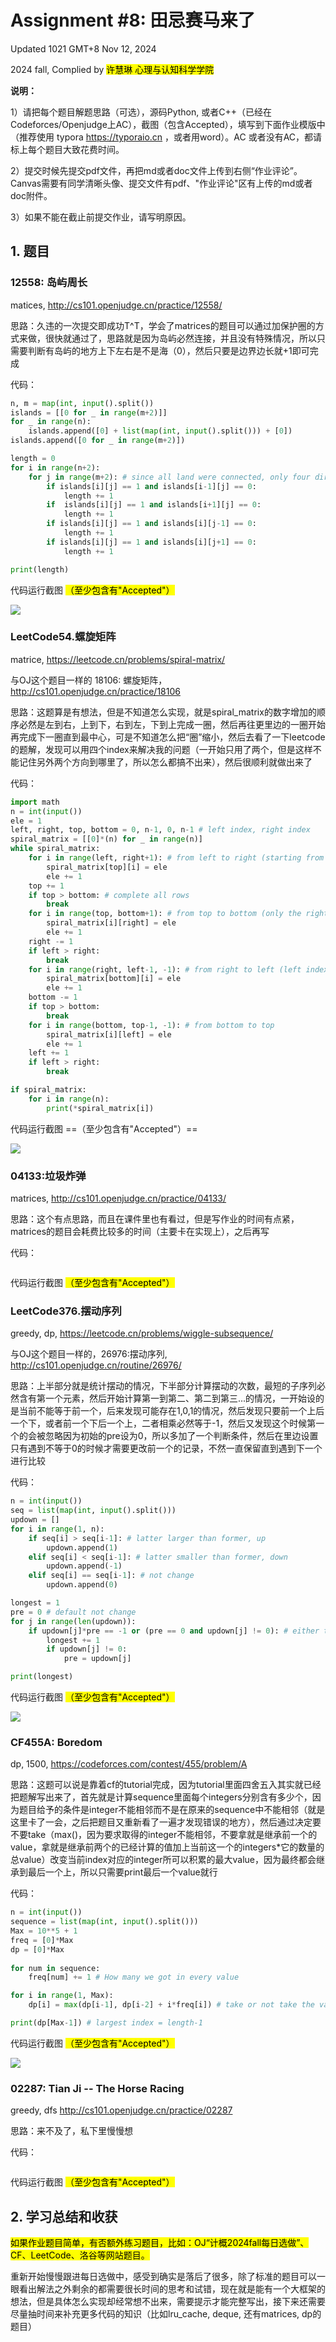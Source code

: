 # Assignment #8: 田忌赛马来了

Updated 1021 GMT+8 Nov 12, 2024

2024 fall, Complied by <mark>许慧琳 心理与认知科学学院</mark>



**说明：**

1）请把每个题目解题思路（可选），源码Python, 或者C++（已经在Codeforces/Openjudge上AC），截图（包含Accepted），填写到下面作业模版中（推荐使用 typora https://typoraio.cn ，或者用word）。AC 或者没有AC，都请标上每个题目大致花费时间。

2）提交时候先提交pdf文件，再把md或者doc文件上传到右侧“作业评论”。Canvas需要有同学清晰头像、提交文件有pdf、"作业评论"区有上传的md或者doc附件。

3）如果不能在截止前提交作业，请写明原因。



## 1. 题目

### 12558: 岛屿周⻓

matices, http://cs101.openjudge.cn/practice/12558/ 

思路：久违的一次提交即成功T^T，学会了matrices的题目可以通过加保护圈的方式来做，很快就通过了，思路就是因为岛屿必然连接，并且没有特殊情况，所以只需要判断有岛屿的地方上下左右是不是海（0），然后只要是边界边长就+1即可完成



代码：

```python
n, m = map(int, input().split())
islands = [[0 for _ in range(m+2)]]
for _ in range(n):
    islands.append([0] + list(map(int, input().split())) + [0])
islands.append([0 for _ in range(m+2)])

length = 0
for i in range(n+2):
    for j in range(m+2): # since all land were connected, only four direction need to judge
        if islands[i][j] == 1 and islands[i-1][j] == 0:
            length += 1
        if  islands[i][j] == 1 and islands[i+1][j] == 0:
            length += 1
        if islands[i][j] == 1 and islands[i][j-1] == 0:
            length += 1
        if islands[i][j] == 1 and islands[i][j+1] == 0:
            length += 1

print(length)

```



代码运行截图 <mark>（至少包含有"Accepted"）</mark>

<img src = "C:\Users\Lynn\Pictures\Screenshots\Screenshot 2024-11-18 235945.png">



### LeetCode54.螺旋矩阵

matrice, https://leetcode.cn/problems/spiral-matrix/

与OJ这个题目一样的 18106: 螺旋矩阵，http://cs101.openjudge.cn/practice/18106

思路：这题算是有想法，但是不知道怎么实现，就是spiral_matrix的数字增加的顺序必然是左到右，上到下，右到左，下到上完成一圈，然后再往更里边的一圈开始再完成下一圈直到最中心，可是不知道怎么把“圈”缩小，然后去看了一下leetcode的题解，发现可以用四个index来解决我的问题（一开始只用了两个，但是这样不能记住另外两个方向到哪里了，所以怎么都搞不出来），然后很顺利就做出来了



代码：

```python
import math
n = int(input())
ele = 1
left, right, top, bottom = 0, n-1, 0, n-1 # left index, right index
spiral_matrix = [[0]*(n) for _ in range(n)]
while spiral_matrix:
    for i in range(left, right+1): # from left to right (starting from first row, thn copying another row)
        spiral_matrix[top][i] = ele
        ele += 1
    top += 1
    if top > bottom: # complete all rows
        break
    for i in range(top, bottom+1): # from top to bottom (only the right half column need to copy from top to bottom)
        spiral_matrix[i][right] = ele
        ele += 1
    right -= 1
    if left > right: 
        break
    for i in range(right, left-1, -1): # from right to left (left index need to be smaller than left, so that fully copied since range stop at stop-1)
        spiral_matrix[bottom][i] = ele
        ele += 1
    bottom -= 1
    if top > bottom: 
        break
    for i in range(bottom, top-1, -1): # from bottom to top
        spiral_matrix[i][left] = ele
        ele += 1
    left += 1
    if left > right: 
        break

if spiral_matrix:
    for i in range(n):
        print(*spiral_matrix[i])

```



代码运行截图 ==（至少包含有"Accepted"）==

<img src = "C:\Users\Lynn\Pictures\Screenshots\Screenshot 2024-11-19 220136.png">



### 04133:垃圾炸弹

matrices, http://cs101.openjudge.cn/practice/04133/

思路：这个有点思路，而且在课件里也有看过，但是写作业的时间有点紧，matrices的题目会耗费比较多的时间（主要卡在实现上），之后再写



代码：

```python

```



代码运行截图 <mark>（至少包含有"Accepted"）</mark>





### LeetCode376.摆动序列

greedy, dp, https://leetcode.cn/problems/wiggle-subsequence/

与OJ这个题目一样的，26976:摆动序列, http://cs101.openjudge.cn/routine/26976/

思路：上半部分就是统计摆动的情况，下半部分计算摆动的次数，最短的子序列必然含有第一个元素，然后开始计算第一到第二、第二到第三...的情况，一开始设的是当前不能等于前一个，后来发现可能存在1,0,1的情况，然后发现只要前一个上后一个下，或者前一个下后一个上，二者相乘必然等于-1，然后又发现这个时候第一个的会被忽略因为初始的pre设为0，所以多加了一个判断条件，然后在里边设置只有遇到不等于0的时候才需要更改前一个的记录，不然一直保留直到遇到下一个进行比较



代码：

```python
n = int(input())
seq = list(map(int, input().split()))
updown = []
for i in range(1, n):
    if seq[i] > seq[i-1]: # latter larger than former, up
        updown.append(1)
    elif seq[i] < seq[i-1]: # latter smaller than former, down
        updown.append(-1)
    elif seq[i] == seq[i-1]: # not change
        updown.append(0)

longest = 1
pre = 0 # default not change
for j in range(len(updown)):
    if updown[j]*pre == -1 or (pre == 0 and updown[j] != 0): # either the first one or the others
        longest += 1
        if updown[j] != 0:
            pre = updown[j]

print(longest)

```



代码运行截图 <mark>（至少包含有"Accepted"）</mark>

<img src = "C:\Users\Lynn\Pictures\Screenshots\Screenshot 2024-11-19 223105.png">



### CF455A: Boredom

dp, 1500, https://codeforces.com/contest/455/problem/A

思路：这题可以说是靠着cf的tutorial完成，因为tutorial里面四舍五入其实就已经把题解写出来了，首先就是计算sequence里面每个integers分别含有多少个，因为题目给予的条件是integer不能相邻而不是在原来的sequence中不能相邻（就是这里卡了一会，之后把题目又重新看了一遍才发现错误的地方），然后通过决定要不要take（max()，因为要求取得的integer不能相邻，不要拿就是继承前一个的value，拿就是继承前两个的已经计算的值加上当前这一个的integers*它的数量的总value）改变当前index对应的integer所可以积累的最大value，因为最终都会继承到最后一个上，所以只需要print最后一个value就行



代码：

```python
n = int(input())
sequence = list(map(int, input().split()))
Max = 10**5 + 1
freq = [0]*Max
dp = [0]*Max
 
for num in sequence:
    freq[num] += 1 # How many we got in every value

for i in range(1, Max):
    dp[i] = max(dp[i-1], dp[i-2] + i*freq[i]) # take or not take the value

print(dp[Max-1]) # largest index = length-1

```



代码运行截图 <mark>（至少包含有"Accepted"）</mark>

<img src = "C:\Users\Lynn\Pictures\Screenshots\Screenshot 2024-11-19 230439.png">



### 02287: Tian Ji -- The Horse Racing

greedy, dfs http://cs101.openjudge.cn/practice/02287

思路：来不及了，私下里慢慢想



代码：

```python

```



代码运行截图 <mark>（至少包含有"Accepted"）</mark>





## 2. 学习总结和收获

<mark>如果作业题目简单，有否额外练习题目，比如：OJ“计概2024fall每日选做”、CF、LeetCode、洛谷等网站题目。</mark>

重新开始慢慢跟进每日选做中，感受到确实是落后了很多，除了标准的题目可以一眼看出解法之外剩余的都需要很长时间的思考和试错，现在就是能有一个大框架的想法，但是具体怎么实现却经常想不出来，需要提示才能完整写出，接下来还需要尽量抽时间来补充更多代码的知识（比如lru_cache, deque, 还有matrices, dp的题目）



